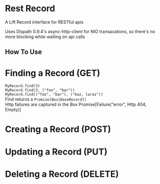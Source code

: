 Rest Record
===========

A Lift Record interface for RESTful apis

Uses Dispath 0.9.4's async-http-client for NIO transacations,
so there's no more blocking while waiting on api calls


<h2>How To Use</h2>

<h1>Finding a Record (GET)</h1>

<div><code>MyRecord.find(3)</code><div>
<div><code>MyRecord.find(3, ("foo", "bar"))</code><div>
<div><code>MyRecord.find(("foo", "bar"), ("baz, laraz"))</code></div>

<div>Find returns a <code>Promise[Box[BaseRecord]]</code></div>
<div>Http failures are captured in the Box Promise[Failure("error", Http 404, Empty)]</div>

<h1>Creating a Record (POST)</h1>


<h1>Updating a Record (PUT)<h1>

<h1>Deleting a Record (DELETE)<h1>


